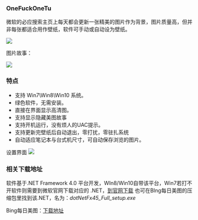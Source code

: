 ### OneFuckOneTu

微软的必应搜索主页上每天都会更新一张精美的图片作为背景，图片质量高，但并非每张都适合用作壁纸，软件可手动或自动设为壁纸。

![](http://qiniu.signalpha.cn/2016-09-02_131711.png)

<!--more-->

图片故事：

![](http://qiniu.signalpha.cn/2016-09-02_131432.png)



### 特点

* 支持 Win7\Win8\Win10 系统。
* 绿色软件，无需安装。
* 直接在界面显示高清图。
* 支持显示隐藏美图故事
* 支持开机运行，没有烦人的UAC提示。
* 支持更新完壁纸后自动退出，零打扰，零驻扎系统
* 自动适应笔记本与台式机尺寸，可自动保存浏览的图片。


设置界面
![](http://qiniu.signalpha.cn/2016-09-01_220512.png)


### 相关下载地址
软件基于.NET Framework 4.0 平台开发，WIn8/Win10自带该平台，Win7若打不开软件则需要到微软官网下载对应的 .NET，[到官网下载](https://www.microsoft.com/zh-CN/download/details.aspx?id=42642)
也可在BIng每日美图的压缩包里找到该.NET，名为：*dotNetFx45_Full_setup.exe*

Bing每日美图：[下载地址](https://pan.baidu.com/s/1geJIbWR)
